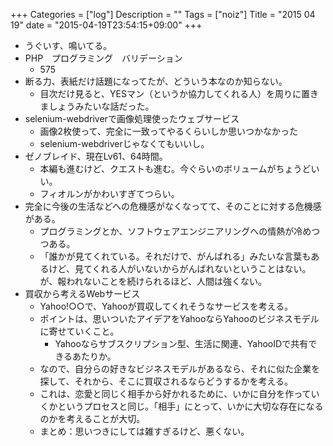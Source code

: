 +++
Categories = ["log"]
Description = ""
Tags = ["noiz"]
Title = "2015 04 19"
date = "2015-04-19T23:54:15+09:00"
+++

* うぐいす、鳴いてる。
* PHP　プログラミング　バリデーション
	* 575
* 断る力、表紙だけ話題になってたが、どういう本なのか知らない。
	* 目次だけ見ると、YESマン（というか協力してくれる人）を周りに置きましょうみたいな話だった。
* selenium-webdriverで画像処理使ったウェブサービス
	* 画像2枚使って、完全に一致ってやるくらいしか思いつかなかった
	* selenium-webdriverじゃなくてもいいし。
* ゼノブレイド、現在Lv61、64時間。
	* 本編も進むけど、クエストも進む。今ぐらいのボリュームがちょうどいい。
	* フィオルンがかわいすぎてつらい。
* 完全に今後の生活などへの危機感がなくなってて、そのことに対する危機感がある。
	* プログラミングとか、ソフトウェアエンジニアリングへの情熱が冷めつつある。
	* 「誰かが見てくれている。それだけで、がんばれる」みたいな言葉もあるけど、見てくれる人がいないからがんばれないということはない。が、報われないことを続けられるほど、人間は強くない。
* 買収から考えるWebサービス
	* Yahoo!○○で、Yahooが買収してくれそうなサービスを考える。
	* ポイントは、思いついたアイデアをYahooならYahooのビジネスモデルに寄せていくこと。
		* Yahooならサブスクリプション型、生活に関連、YahooIDで共有できるあたりか。
	* なので、自分らの好きなビジネスモデルがあるなら、それに似た企業を探して、それから、そこに買収されるならどうするかを考える。
	* これは、恋愛と同じく相手から好かれるために、いかに自分を作っていくかというプロセスと同じ。「相手」にとって、いかに大切な存在になるのかを考えることが大切。
	* まとめ：思いつきにしては雑すぎるけど、悪くない。